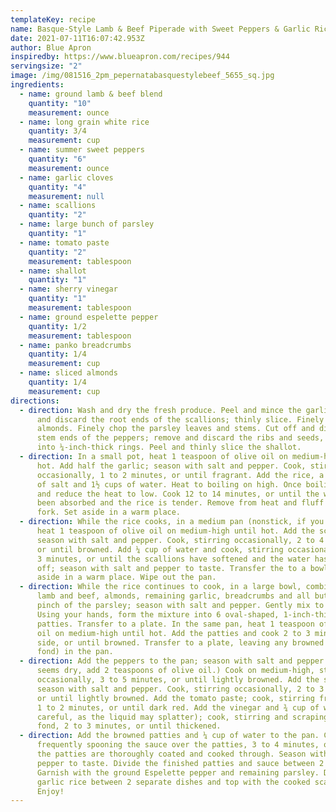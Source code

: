 ```yaml
---
templateKey: recipe
name: Basque-Style Lamb & Beef Piperade with Sweet Peppers & Garlic Rice
date: 2021-07-11T16:07:42.953Z
author: Blue Apron
inspiredby: https://www.blueapron.com/recipes/944
servingsize: "2"
image: /img/081516_2pm_pepernatabasquestylebeef_5655_sq.jpg
ingredients:
  - name: ground lamb & beef blend
    quantity: "10"
    measurement: ounce
  - name: long grain white rice
    quantity: 3/4
    measurement: cup
  - name: summer sweet peppers
    quantity: "6"
    measurement: ounce
  - name: garlic cloves
    quantity: "4"
    measurement: null
  - name: scallions
    quantity: "2"
  - name: large bunch of parsley
    quantity: "1"
  - name: tomato paste
    quantity: "2"
    measurement: tablespoon
  - name: shallot
    quantity: "1"
  - name: sherry vinegar
    quantity: "1"
    measurement: tablespoon
  - name: ground espelette pepper
    quantity: 1/2
    measurement: tablespoon
  - name: panko breadcrumbs
    quantity: 1/4
    measurement: cup
  - name: sliced almonds
    quantity: 1/4
    measurement: cup
directions:
  - direction: Wash and dry the fresh produce. Peel and mince the garlic. Cut off
      and discard the root ends of the scallions; thinly slice. Finely chop the
      almonds. Finely chop the parsley leaves and stems. Cut off and discard the
      stem ends of the peppers; remove and discard the ribs and seeds, then cut
      into ¼-inch-thick rings. Peel and thinly slice the shallot.
  - direction: In a small pot, heat 1 teaspoon of olive oil on medium-high until
      hot. Add half the garlic; season with salt and pepper. Cook, stirring
      occasionally, 1 to 2 minutes, or until fragrant. Add the rice, a big pinch
      of salt and 1½ cups of water. Heat to boiling on high. Once boiling, cover
      and reduce the heat to low. Cook 12 to 14 minutes, or until the water has
      been absorbed and the rice is tender. Remove from heat and fluff with a
      fork. Set aside in a warm place.
  - direction: While the rice cooks, in a medium pan (nonstick, if you have one),
      heat 1 teaspoon of olive oil on medium-high until hot. Add the scallions;
      season with salt and pepper. Cook, stirring occasionally, 2 to 4 minutes,
      or until browned. Add ¼ cup of water and cook, stirring occasionally, 2 to
      3 minutes, or until the scallions have softened and the water has cooked
      off; season with salt and pepper to taste. Transfer the to a bowl and set
      aside in a warm place. Wipe out the pan.
  - direction: While the rice continues to cook, in a large bowl, combine the ground
      lamb and beef, almonds, remaining garlic, breadcrumbs and all but a big
      pinch of the parsley; season with salt and pepper. Gently mix to combine.
      Using your hands, form the mixture into 6 oval-shaped, 1-inch-thick
      patties. Transfer to a plate. In the same pan, heat 1 teaspoon of olive
      oil on medium-high until hot. Add the patties and cook 2 to 3 minutes per
      side, or until browned. Transfer to a plate, leaving any browned bits (or
      fond) in the pan.
  - direction: Add the peppers to the pan; season with salt and pepper. (If the pan
      seems dry, add 2 teaspoons of olive oil.) Cook on medium-high, stirring
      occasionally, 3 to 5 minutes, or until lightly browned. Add the shallot;
      season with salt and pepper. Cook, stirring occasionally, 2 to 3 minutes,
      or until lightly browned. Add the tomato paste; cook, stirring frequently,
      1 to 2 minutes, or until dark red. Add the vinegar and ¾ cup of water (be
      careful, as the liquid may splatter); cook, stirring and scraping up any
      fond, 2 to 3 minutes, or until thickened.
  - direction: Add the browned patties and ¼ cup of water to the pan. Cook,
      frequently spooning the sauce over the patties, 3 to 4 minutes, or until
      the patties are thoroughly coated and cooked through. Season with salt and
      pepper to taste. Divide the finished patties and sauce between 2 dishes.
      Garnish with the ground Espelette pepper and remaining parsley. Divide the
      garlic rice between 2 separate dishes and top with the cooked scallions.
      Enjoy!
---
```

